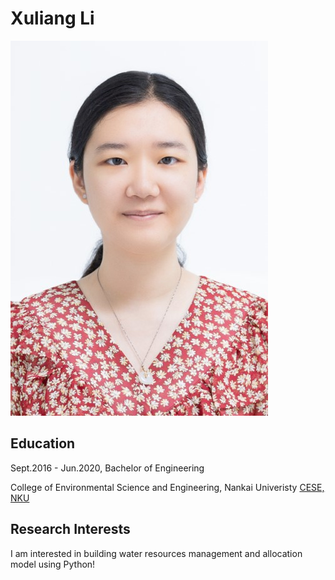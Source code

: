 # Xuliang Li

![Photo](https://github.com/Xuliang1111/resume/blob/main/%E4%BD%8E%E5%83%8F%E7%B4%A0.jpg?raw=true)

## Education

Sept.2016 - Jun.2020, Bachelor of Engineering

College of Environmental Science and Engineering, Nankai Univeristy [CESE, NKU](https://env.nankai.edu.cn/)

## Research Interests

I am interested in building water resources management and allocation model using Python!